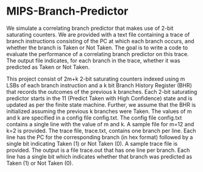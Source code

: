 # MIPS-Branch-Predictor

We simulate a correlating branch predictor that makes use of 2-bit saturating counters. We are provided with a text file containing a trace of branch instructions consisting of the PC at which each branch occurs, and whether the branch is Taken or Not Taken. The goal is to write a code to evaluate the performance of a correlating branch predictor on this trace. The output file indicates, for each branch in the trace, whether it was predicted as Taken or Not Taken. 

This project consist of 2m+k 2-bit saturating counters indexed using m LSBs of each branch instruction and a k bit Branch History Register (BHR) that records the outcomes of the previous k branches. Each 2-bit saturating predictor starts in the 11 (Predict Taken with High Confidence) state and is updated as per the finite state machine. Further, we assume that the BHR is initialized assuming the previous k branches were Taken. The values of m and k are specified in a config file config.txt. The config file config.txt contains a single line with the value of m and k. A sample file for m=12 and k=2 is provided. The trace file, trace.txt, contains one branch per line. Each line has the PC for the corresponding branch (in hex format) followed by a single bit indicating Taken (1) or Not Taken (0). A sample trace file is provided. The output is a file trace.out that has one line per branch. Each line has a single bit which indicates whether that branch was predicted as Taken (1) or Not Taken (0).
